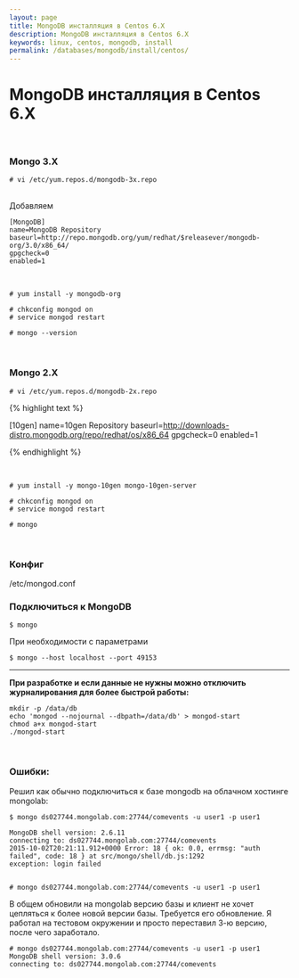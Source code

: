 ```yaml
---
layout: page
title: MongoDB инсталляция в Centos 6.X
description: MongoDB инсталляция в Centos 6.X
keywords: linux, centos, mongodb, install
permalink: /databases/mongodb/install/centos/
---
```


# MongoDB инсталляция в Centos 6.X

<br/>

### Mongo 3.X

    # vi /etc/yum.repos.d/mongodb-3x.repo

<br/>
Добавляем
<br/>

    [MongoDB]
    name=MongoDB Repository
    baseurl=http://repo.mongodb.org/yum/redhat/$releasever/mongodb-org/3.0/x86_64/
    gpgcheck=0
    enabled=1

<br/>

    # yum install -y mongodb-org

    # chkconfig mongod on
    # service mongod restart

    # mongo --version

<br/>

### Mongo 2.X

    # vi /etc/yum.repos.d/mongodb-2x.repo

{% highlight text %}

[10gen]
name=10gen Repository
baseurl=http://downloads-distro.mongodb.org/repo/redhat/os/x86_64
gpgcheck=0
enabled=1

{% endhighlight %}

<br/>

    # yum install -y mongo-10gen mongo-10gen-server

    # chkconfig mongod on
    # service mongod restart

    # mongo


<br/>

### Конфиг

/etc/mongod.conf

### Подключиться к MongoDB

    $ mongo

При необходимости с параметрами

    $ mongo --host localhost --port 49153

---

**При разработке и если данные не нужны можно отключить журналирования для более быстрой работы:**

    mkdir -p /data/db
    echo 'mongod --nojournal --dbpath=/data/db' > mongod-start
    chmod a+x mongod-start
    ./mongod-start


<br/>

### Ошибки:

Решил как обычно подключиться к базе mongodb на облачном хостинге mongolab:

    $ mongo ds027744.mongolab.com:27744/comevents -u user1 -p user1

    MongoDB shell version: 2.6.11
    connecting to: ds027744.mongolab.com:27744/comevents
    2015-10-02T20:21:11.912+0000 Error: 18 { ok: 0.0, errmsg: "auth failed", code: 18 } at src/mongo/shell/db.js:1292
    exception: login failed


    # mongo ds027744.mongolab.com:27744/comevents -u user1 -p user1

В общем обновили на mongolab версию базы и клиент не хочет цепляться к более новой версии базы. Требуется его обновление. Я работал на тестовом окружении и просто переставил 3-ю версию, после чего заработало.

    # mongo ds027744.mongolab.com:27744/comevents -u user1 -p user1
    MongoDB shell version: 3.0.6
    connecting to: ds027744.mongolab.com:27744/comevents
